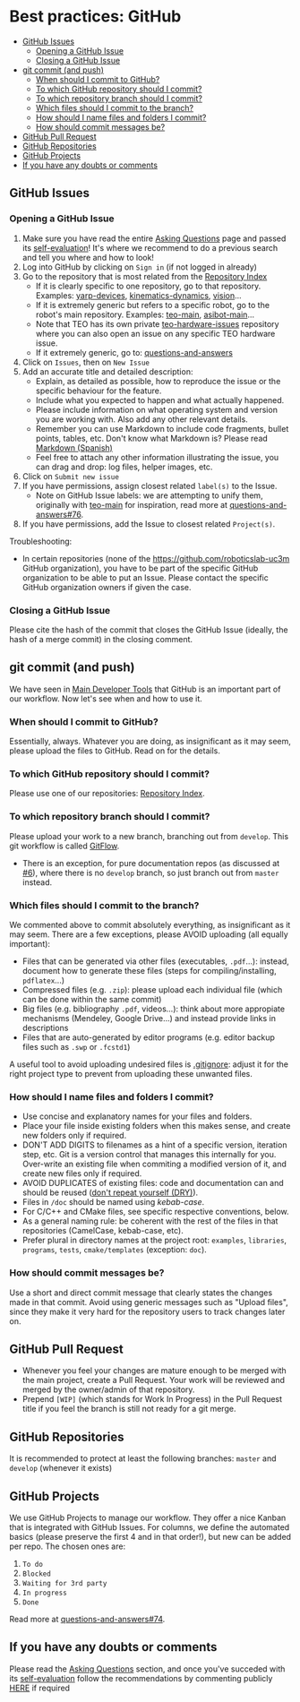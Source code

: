 # Best practices: GitHub

* [GitHub Issues](#github-issues)
    * [Opening a GitHub Issue](#opening-a-github-issue)
    * [Closing a GitHub Issue](#closing-a-github-issue)
* [git commit (and push)](#github-commit-and-push)
    * [When should I commit to GitHub?](#when-should-i-commit-to-github)
    * [To which GitHub repository should I commit?](#to-which-github-repository-should-i-commit)
    * [To which repository branch should I commit?](#to-which-repository-branch-should-i-commit)
    * [Which files should I commit to the branch?](#which-files-should-i-commit-to-the-branch)
    * [How should I name files and folders I commit?](#how-should-i-name-files-and-folders-i-commit)
    * [How should commit messages be?](#how-should-commit-messages-be)
* [GitHub Pull Request](#github-pull-request)
* [GitHub Repositories](#github-repositories)
* [GitHub Projects](#github-projects)
* [If you have any doubts or comments](#if-you-have-any-doubts-or-comments)

## GitHub Issues

### Opening a GitHub Issue
1. Make sure you have read the entire [Asking Questions](asking-questions.md) page and passed its [self-evaluation](asking-questions.md#self-evaluation-time)! It's where we recommend to do a previous search and tell you where and how to look!
1. Log into GitHub by clicking on `Sign in` (if not logged in already)
1. Go to the repository that is most related from the [Repository Index](appendix/repository-index.md)
    * If it is clearly specific to one repository, go to that repository. Examples: [yarp-devices](https://github.com/roboticslab-uc3m/yarp-devices/issues), [kinematics-dynamics](https://github.com/roboticslab-uc3m/kinematics-dynamics/issues), [vision](https://github.com/roboticslab-uc3m/vision/issues)...
    * If it is extremely generic but refers to a specific robot, go to the robot's main repository. Examples: [teo-main](https://github.com/roboticslab-uc3m/teo-main/issues), [asibot-main](https://github.com/roboticslab-uc3m/asibot-main/issues)...
    * Note that TEO has its own private [teo-hardware-issues](https://github.com/roboticslab-uc3m/teo-hardware-issues/issues) repository where you can also open an issue on any specific TEO hardware issue.
    * If it extremely generic, go to: [questions-and-answers](https://github.com/roboticslab-uc3m/questions-and-answers)
1. Click on `Issues`, then on `New Issue`
1. Add an accurate title and detailed description:
    * Explain, as detailed as possible, how to reproduce the issue or the specific behaviour for the feature.
    * Include what you expected to happen and what actually happened.
    * Please include information on what operating system and version you are working with. Also add any other relevant details.
    * Remember you can use Markdown to include code fragments, bullet points, tables, etc. Don't know what Markdown is? Please read [Markdown (Spanish)](https://asrob-uc3m.gitbooks.io/tutoriales/content/writing/markdown.html)
    * Feel free to attach any other information illustrating the issue, you can drag and drop: log files, helper images, etc.
1. Click on `Submit new issue`
1. If you have permissions, assign closest related `label(s)` to the Issue.
    * Note on GitHub Issue labels: we are attempting to unify them, originally with [teo-main](https://github.com/roboticslab-uc3m/teo-main/labels) for inspiration, read more at [questions-and-answers#76](https://github.com/roboticslab-uc3m/questions-and-answers/issues/76).
1. If you have permissions, add the Issue to closest related `Project(s)`.

Troubleshooting:
- In certain repositories (none of the https://github.com/roboticslab-uc3m GitHub organization), you have to be part of the specific GitHub organization to be able to put an Issue. Please contact the specific GitHub organization owners if given the case.

### Closing a GitHub Issue
Please cite the hash of the commit that closes the GitHub Issue (ideally, the hash of a merge commit) in the closing comment.

## git commit (and push)
We have seen in [Main Developer Tools](main-developer-tools.md) that GitHub is an important part of our workflow. Now let's see when and how to use it.

### When should I commit to GitHub?
Essentially, always. Whatever you are doing, as insignificant as it may seem, please upload the files to GitHub. Read on for the details.

### To which GitHub repository should I commit?
Please use one of our repositories: [Repository Index](repository-index.md).

### To which repository branch should I commit?
Please upload your work to a new branch, branching out from `develop`. This git workflow is called [GitFlow](https://www.atlassian.com/git/tutorials/comparing-workflows/gitflow-workflow/).
* There is an exception, for pure documentation repos (as discussed at [\#6](https://github.com/roboticslab-uc3m/developer-manual/issues/6)), where there is no `develop` branch, so just branch out from `master` instead.

### Which files should I commit to the branch?
We commented above to commit absolutely everything, as insignificant as it may seem. There are a few exceptions, please AVOID uploading (all equally important):
* Files that can be generated via other files (executables, `.pdf`...): instead, document how to generate these files (steps for compiling/installing, `pdflatex`...)
* Compressed files (e.g. `.zip`): please upload each individual file (which can be done within the same commit)
* Big files (e.g. bibliography `.pdf`, videos...): think about more appropiate mechanisms (Mendeley, Google Drive...) and instead provide links in descriptions
* Files that are auto-generated by editor programs (e.g. editor backup files such as `.swp` or `.fcstd1`)

A useful tool to avoid uploading undesired files is [.gitignore](https://git-scm.com/docs/gitignore): adjust it for the right project type to prevent from uploading these unwanted files.

### How should I name files and folders I commit?
* Use concise and explanatory names for your files and folders.
* Place your file inside existing folders when this makes sense, and create new folders only if required.
* DON'T ADD DIGITS to filenames as a hint of a specific version, iteration step, etc. Git is a version control that manages this internally for you. Over-write an existing file when commiting a modified version of it, and create new files only if required.
* AVOID DUPLICATES of existing files: code and documentation can and should be reused ([don't repeat yourself (DRY)](https://en.wikipedia.org/wiki/Don%27t_repeat_yourself)).
* Files in `/doc` should be named using _kebab-case_.
* For C/C++ and CMake files, see specific respective conventions, below.
* As a general naming rule: be coherent with the rest of the files in that repositories (CamelCase, kebab-case, etc).
* Prefer plural in directory names at the project root: `examples`, `libraries`, `programs`, `tests`, `cmake/templates` (exception: `doc`).

### How should commit messages be?
Use a short and direct commit message that clearly states the changes made in that commit. Avoid using generic messages such as "Upload files", since they make it very hard for the repository users to track changes later on.

## GitHub Pull Request
- Whenever you feel your changes are mature enough to be merged with the main project, create a Pull Request. Your work will be reviewed and merged by the owner/admin of that repository.
- Prepend `[WIP]` (which stands for Work In Progress) in the Pull Request title if you feel the branch is still not ready for a git merge.

## GitHub Repositories
It is recommended to protect at least the following branches: `master` and `develop` (whenever it exists)

## GitHub Projects
We use GitHub Projects to manage our workflow. They offer a nice Kanban that is integrated with GitHub Issues. For columns, we define the automated basics (please preserve the first 4 and in that order!), but new can be added per repo. The chosen ones are:
1. `To do`
2. `Blocked`
3. `Waiting for 3rd party`
4. `In progress`
5. `Done`

Read more at [questions-and-answers#74](https://github.com/roboticslab-uc3m/questions-and-answers/issues/74).

## If you have any doubts or comments
Please read the [Asking Questions](asking-questions.md) section, and once you've succeded with its [self-evaluation](asking-questions.md#self-evaluation-time) follow the recommendations by commenting publicly [HERE](https://github.com/roboticslab-uc3m/developer-manual/issues/new) if required

